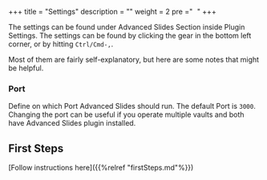 +++
title = "Settings"
description = ""
weight = 2
pre ="<i class='fa fa-gears' style='margin-right:5px' ></i> "
+++

The settings can be found under Advanced Slides Section inside Plugin Settings. The settings can be found by clicking the gear in the bottom left corner, or by hitting `Ctrl/Cmd-,`.

Most of them are fairly self-explanatory, but here are some notes that might be helpful.
<!--more-->

### Port

Define on which Port Advanced Slides should run. The default Port is `3000`. 
Changing the port can be useful if you operate multiple vaults and both have Advanced Slides plugin installed.

## First Steps

[Follow instructions here]({{%relref "firstSteps.md"%}})
